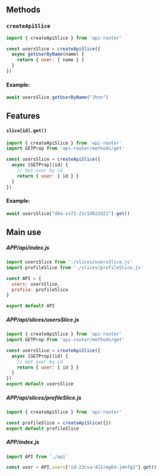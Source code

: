 ## Methods

### `createApiSlice`
```js
import { createApiSlice } from 'api-router'

const usersSlice = createApiSlice({
  async getUserByName(name) {
    return { user: { name } }
  }
})
```

#### Example:
```js
await usersSlice.getUserByName("Jhon")
```

## Features

#### `slice[id].get()`
```js
import { createApiSlice } from 'api-router'
import GETProp from 'api-router/methods/get'

const usersSlice = createApiSlice({
  async [GETProp](id) {
    // Get user by id
    return { user: { id } }
  }
})
```

#### Example:
```js
await usersSlice["d8a-sv71-21c1d821d21"].get()
```

## Main use

##### APP/api/index.js
```js
import usersSlice from './slices/usersSlice.js'
import profileSlice from './slices/profileSlice.js'

const API = {
  users: usersSlice,
  profile: profileSlice
}

export default API
```

##### APP/api/slices/usersSlice.js
```js
import { createApiSlice } from 'api-router'
import GETProp from 'api-router/methods/get'

const usersSlice = createApiSlice({
  async [GETProp](id) {
    // Get user by id
    return { user: { id } }
  }
})
export default usersSlice
```

##### APP/api/slices/profileSlice.js
```js
import { createApiSlice } from 'api-router'

const profileSlice = createApiSlice({})
export default profileSlice
```

##### APP/index.js
```js
import API from './api'

const user = API.users["id-23csa-421reg64-jmnfg2"].get()
```